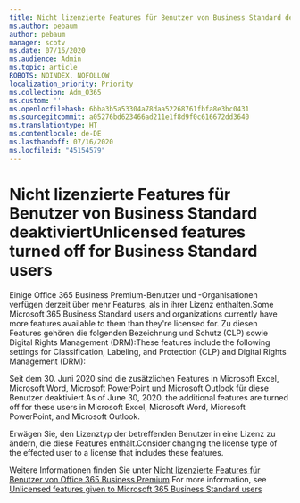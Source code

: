 ```yaml
---
title: Nicht lizenzierte Features für Benutzer von Business Standard deaktiviert
ms.author: pebaum
author: pebaum
manager: scotv
ms.date: 07/16/2020
ms.audience: Admin
ms.topic: article
ROBOTS: NOINDEX, NOFOLLOW
localization_priority: Priority
ms.collection: Adm_O365
ms.custom: ''
ms.openlocfilehash: 6bba3b5a53304a78daa52268761fbfa8e3bc0431
ms.sourcegitcommit: a05276bd623466ad211e1f8d9f0c616672dd3640
ms.translationtype: HT
ms.contentlocale: de-DE
ms.lasthandoff: 07/16/2020
ms.locfileid: "45154579"
---
```

# <a name="unlicensed-features-turned-off-for-business-standard-users"></a><span data-ttu-id="a250f-102">Nicht lizenzierte Features für Benutzer von Business Standard deaktiviert</span><span class="sxs-lookup"><span data-stu-id="a250f-102">Unlicensed features turned off for Business Standard users</span></span>

<span data-ttu-id="a250f-103">Einige Office 365 Business Premium-Benutzer und -Organisationen verfügen derzeit über mehr Features, als in ihrer Lizenz enthalten.</span><span class="sxs-lookup"><span data-stu-id="a250f-103">Some Microsoft 365 Business Standard users and organizations currently have more features available to them than they're licensed for.</span></span> <span data-ttu-id="a250f-104">Zu diesen Features gehören die folgenden Bezeichnung und Schutz (CLP) sowie Digital Rights Management (DRM):</span><span class="sxs-lookup"><span data-stu-id="a250f-104">These features include the following settings for Classification, Labeling, and Protection (CLP) and Digital Rights Management (DRM):</span></span>
    
<span data-ttu-id="a250f-105">Seit dem 30. Juni 2020 sind die zusätzlichen Features in Microsoft Excel, Microsoft Word, Microsoft PowerPoint und Microsoft Outlook für diese Benutzer deaktiviert.</span><span class="sxs-lookup"><span data-stu-id="a250f-105">As of June 30, 2020, the additional features are turned off for these users in Microsoft Excel, Microsoft Word, Microsoft PowerPoint, and Microsoft Outlook.</span></span>

<span data-ttu-id="a250f-106">Erwägen Sie, den Lizenztyp der betreffenden Benutzer in eine Lizenz zu ändern, die diese Features enthält.</span><span class="sxs-lookup"><span data-stu-id="a250f-106">Consider changing the license type of the effected user to a license that includes these features.</span></span> 

<span data-ttu-id="a250f-107">Weitere Informationen finden Sie unter [Nicht lizenzierte Features für Benutzer von Office 365 Business Premium](https://support.microsoft.com/help/4568654/extra-features-to-be-turned-off-for-microsoft-365-business-standard?preview).</span><span class="sxs-lookup"><span data-stu-id="a250f-107">For more information, see [Unlicensed features given to Microsoft 365 Business Standard users](https://support.microsoft.com/help/4568654/extra-features-to-be-turned-off-for-microsoft-365-business-standard?preview)</span></span>